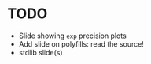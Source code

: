 # TODO

* Slide showing `exp` precision plots
* Add slide on polyfills: read the source!
* stdlib slide(s)
